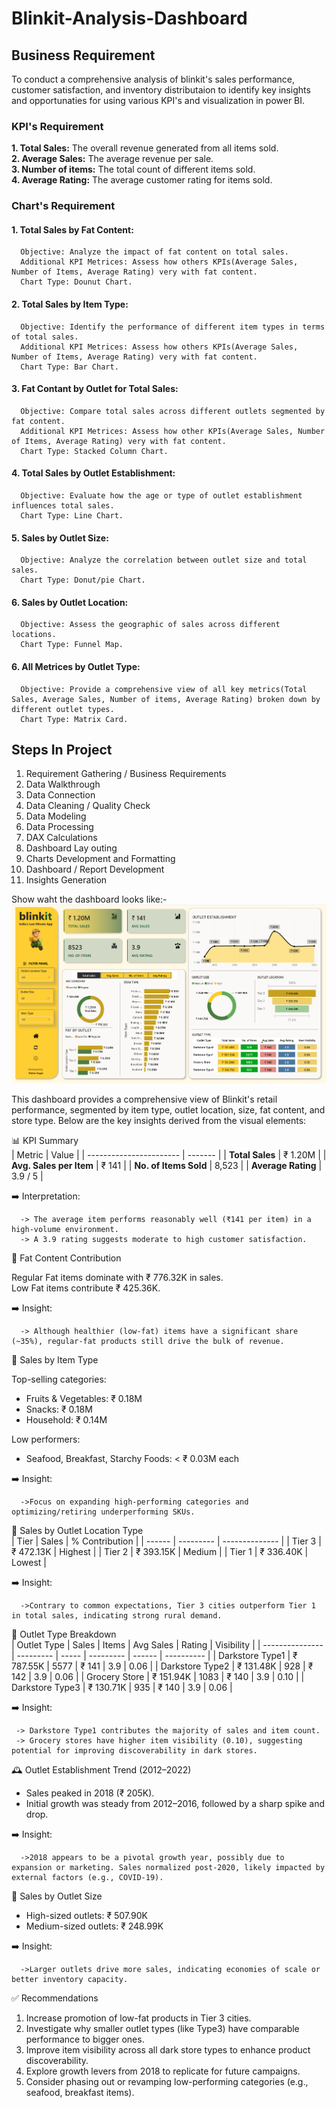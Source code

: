 # Blinkit-Analysis-Dashboard
## Business Requirement
To conduct a comprehensive analysis of blinkit's sales performance, customer satisfaction, and inventory distributaion to identify key insights and opportunaties for using various KPI's and visualization in power BI.  
### KPI's Requirement  
**1. Total Sales:** The overall revenue generated from all items sold.  
**2. Average Sales:** The average revenue per sale.  
**3. Number of items:** The total count of different items sold.  
**4. Average Rating:** The average customer rating for items sold.  

### Chart's Requirement  
#### 1. Total Sales by Fat Content:  
      Objective: Analyze the impact of fat content on total sales.  
      Additional KPI Metrices: Assess how others KPIs(Average Sales, Number of Items, Average Rating) very with fat content.  
      Chart Type: Dounut Chart.  

#### 2. Total Sales by Item Type:  
      Objective: Identify the performance of different item types in terms of total sales.  
      Additional KPI Metrices: Assess how others KPIs(Average Sales, Number of Items, Average Rating) very with fat content.  
      Chart Type: Bar Chart.
      
#### 3. Fat Contant by Outlet for Total Sales:  
      Objective: Compare total sales across different outlets segmented by fat content.  
      Additional KPI Metrices: Assess how other KPIs(Average Sales, Number of Items, Average Rating) very with fat content.  
      Chart Type: Stacked Column Chart.

#### 4. Total Sales by Outlet Establishment:  
      Objective: Evaluate how the age or type of outlet establishment influences total sales.
      Chart Type: Line Chart.

#### 5. Sales by Outlet Size:  
      Objective: Analyze the correlation between outlet size and total sales.
      Chart Type: Donut/pie Chart.  

#### 6. Sales by Outlet Location:
      Objective: Assess the geographic of sales across different locations.
      Chart Type: Funnel Map.

#### 6. All Metrices by Outlet Type:  
      Objective: Provide a comprehensive view of all key metrics(Total Sales, Average Sales, Number of items, Average Rating) broken down by different outlet types.
      Chart Type: Matrix Card.


## Steps In Project
1. Requirement Gathering / Business Requirements
2. Data Walkthrough
3. Data Connection
4. Data Cleaning / Quality Check
5. Data Modeling
6. Data Processing
7. DAX Calculations
8. Dashboard Lay outing
9. Charts Development and Formatting
10. Dashboard / Report Development
11. Insights Generation

Show waht the dashboard looks like:- ![Alt text](https://github.com/Rishavsagar/Blankit-Analysis-Dashboard/blob/main/dashboard.png)
      
This dashboard provides a comprehensive view of Blinkit's retail performance, segmented by item type, outlet location, size, fat content, and store type. Below are the key insights derived from the visual elements:      
      
📊 KPI Summary            
| Metric                  | Value   |
| ----------------------- | ------- |
| **Total Sales**         | ₹ 1.20M |
| **Avg. Sales per Item** | ₹ 141   |
| **No. of Items Sold**   | 8,523   |
| **Average Rating**      | 3.9 / 5 |

➡️ Interpretation:

      -> The average item performs reasonably well (₹141 per item) in a high-volume environment.
      -> A 3.9 rating suggests moderate to high customer satisfaction.      

🧪 Fat Content Contribution

Regular Fat items dominate with ₹ 776.32K in sales.      
Low Fat items contribute ₹ 425.36K.
      
➡️ Insight:      
      
      -> Although healthier (low-fat) items have a significant share (~35%), regular-fat products still drive the bulk of revenue.      
      
🍱 Sales by Item Type      
      
Top-selling categories:      

* Fruits & Vegetables: ₹ 0.18M      
* Snacks: ₹ 0.18M      
* Household: ₹ 0.14M
      
Low performers:            
* Seafood, Breakfast, Starchy Foods: < ₹ 0.03M each
      
➡️ Insight:      
      
      ->Focus on expanding high-performing categories and optimizing/retiring underperforming SKUs.      

📍 Sales by Outlet Location Type      
| Tier   | Sales     | % Contribution |
| ------ | --------- | -------------- |
| Tier 3 | ₹ 472.13K | Highest        |
| Tier 2 | ₹ 393.15K | Medium         |
| Tier 1 | ₹ 336.40K | Lowest         |

➡️ Insight:      
      
      ->Contrary to common expectations, Tier 3 cities outperform Tier 1 in total sales, indicating strong rural demand.

🏪 Outlet Type Breakdown      
| Outlet Type     | Sales     | Items | Avg Sales | Rating | Visibility |
| --------------- | --------- | ----- | --------- | ------ | ---------- |
| Darkstore Type1 | ₹ 787.55K | 5577  | ₹ 141     | 3.9    | 0.06       |
| Darkstore Type2 | ₹ 131.48K | 928   | ₹ 142     | 3.9    | 0.06       |
| Grocery Store   | ₹ 151.94K | 1083  | ₹ 140     | 3.9    | 0.10       |
| Darkstore Type3 | ₹ 130.71K | 935   | ₹ 140     | 3.9    | 0.06       |

➡️ Insight:      

     -> Darkstore Type1 contributes the majority of sales and item count.
     -> Grocery stores have higher item visibility (0.10), suggesting potential for improving discoverability in dark stores.

🕰️ Outlet Establishment Trend (2012–2022)      
      
* Sales peaked in 2018 (₹ 205K).      
* Initial growth was steady from 2012–2016, followed by a sharp spike and drop.
         
➡️ Insight:      
      
      ->2018 appears to be a pivotal growth year, possibly due to expansion or marketing. Sales normalized post-2020, likely impacted by external factors (e.g., COVID-19).

🧩 Sales by Outlet Size      
      
* High-sized outlets: ₹ 507.90K      
* Medium-sized outlets: ₹ 248.99K      
      
➡️ Insight:      
      
      ->Larger outlets drive more sales, indicating economies of scale or better inventory capacity.

✅ Recommendations      

1. Increase promotion of low-fat products in Tier 3 cities.      
2. Investigate why smaller outlet types (like Type3) have comparable performance to bigger ones.      
3. Improve item visibility across all dark store types to enhance product discoverability.      
4. Explore growth levers from 2018 to replicate for future campaigns.      
5. Consider phasing out or revamping low-performing categories (e.g., seafood, breakfast items).      






